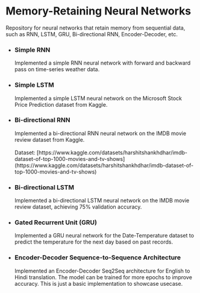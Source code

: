 # Memory-Retaining Neural Networks
Repository for neural networks that retain memory from sequential data, such as RNN, LSTM, GRU, Bi-directional RNN, Encoder-Decoder, etc.

<ul type = "disc">

<li><b><h3>Simple RNN</h3></b></li>
Implemented a simple RNN neural network with forward and backward pass on time-series weather data.

<li><b><h3>Simple LSTM</h3></b></li>
Implemented a simple LSTM neural network on the Microsoft Stock Price Prediction dataset from Kaggle.

<li><b><h3>Bi-directional RNN</h3></b></li>
Implemented a bi-directional RNN neural network on the IMDB movie review dataset from Kaggle.
<br><br>
Dataset: [https://www.kaggle.com/datasets/harshitshankhdhar/imdb-dataset-of-top-1000-movies-and-tv-shows](https://www.kaggle.com/datasets/harshitshankhdhar/imdb-dataset-of-top-1000-movies-and-tv-shows)

<li><b><h3>Bi-directional LSTM</h3></b></li>
Implemented a bi-directional LSTM neural network on the IMDB movie review dataset, achieving 75% validation accuracy.

<li><b><h3>Gated Recurrent Unit (GRU)</h3></b></li>
Implemented a GRU neural network for the Date-Temperature dataset to predict the temperature for the next day based on past records.

<li><b><h3>Encoder-Decoder Sequence-to-Sequence Architecture</h3></b></li>
Implemented an Encoder-Decoder Seq2Seq architecture for English to Hindi translation. The model can be trained for more epochs to improve accuracy. This is just a basic implementation to showcase usecase.

</ul>
